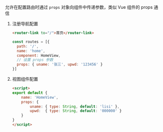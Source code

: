 允许在配置路由时通过 `props` 对象向组件中传递参数，类似 Vue 组件的 props 通信

1. 注册导航配置

    ```html
    <router-link to="/">首页</router-link>
    ```

    ```js
    const routes = [{
      path: '/',
      name: 'home',
      component: HomeView,
      // 设置 props 参数
      props: { uname: '张三', upwd: '123456' }
    }]
    ```

2. 视图组件配置

    ```html
    <script>
    export default {
        name: 'HomeView',
        props: {
            uname: { type: String, default: 'lisi' },
            upwd:  { type: String, default: '000000' }
        }
    }
    </script>
    ```

‍
